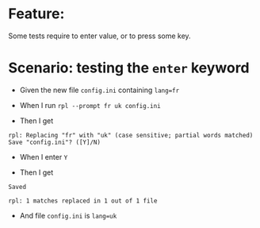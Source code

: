 # Feature:

Some tests require to enter value, or to press some key.

# Scenario: testing the `enter` keyword

- Given the new file `config.ini` containing `lang=fr`

- When I run `rpl --prompt fr uk config.ini`

- Then I get 
```
rpl: Replacing "fr" with "uk" (case sensitive; partial words matched)
Save "config.ini"? ([Y]/N)
```
  
- When I enter `Y`

- Then I get 
```
Saved

rpl: 1 matches replaced in 1 out of 1 file
```

- And file `config.ini` is `lang=uk`